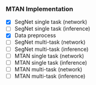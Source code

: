 ### MTAN Implementation

- [X] SegNet single task (network)
- [ ] SegNet single task (inference)
- [X] Data preprocess
- [ ] SegNet multi-task (network)
- [ ] SegNet multi-task (inference)
- [ ] MTAN single task (network)
- [ ] MTAN single task (inference)
- [ ] MTAN multi-task (network)
- [ ] MTAN multi-task (inference)
